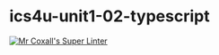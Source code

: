 # ics4u-unit1-02-typescript

[![Mr Coxall's Super Linter](https://github.com/dbcalitis/ics4u-unit1-02-typescript/workflows/Mr%20Coxall's%20Super%20Linter/badge.svg)](https://github.com/dbcalitis/ics4u-unit1-02-typescript/actions/)
